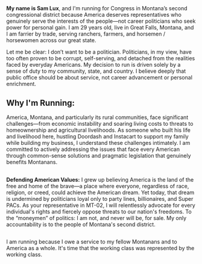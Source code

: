 ## 
**My name is Sam Lux**, and I'm running for Congress in Montana’s second congressional district because America deserves representatives who genuinely serve the interests of the people—not career politicians who seek power for personal gain. I am 29 years old, live in Great Falls, Montana, and I am farrier by trade, serving ranchers, farmers, and horsemen / horsewomen across our great state.

Let me be clear: I don’t want to be a politician. Politicians, in my view, have too often proven to be corrupt, self-serving, and detached from the realities faced by everyday Americans. My decision to run is driven solely by a sense of duty to my community, state, and country. I believe deeply that public office should be about service, not career advancement or personal enrichment.

## **Why I'm Running:**
America, Montana, and particularly its rural communities, face significant challenges—from economic instability and soaring living costs to threats to homeownership and agricultural livelihoods. As someone who built his life and livelihood here, hustling Doordash and Instacart to support my family while building my business, I understand these challenges intimately. I am committed to actively addressing the issues that face every American through common-sense solutions and pragmatic legislation that genuinely benefits Montanans.

##
**Defending American Values:** I grew up believing America is the land of the free and home of the brave—a place where everyone, regardless of race, religion, or creed, could achieve the American dream. Yet today, that dream is undermined by politicians loyal only to party lines, billionaires, and Super PACs. As your representative in MT-02, I will relentlessly advocate for every individual's rights and fiercely oppose threats to our nation's freedoms. To the “moneymen” of politics: I am not, and never will be, for sale. My only accountability is to the people of Montana's second district.

##
I am running because I owe a service to my fellow Montanans and to America as a whole. It's time that the working class was represented by the working class.
